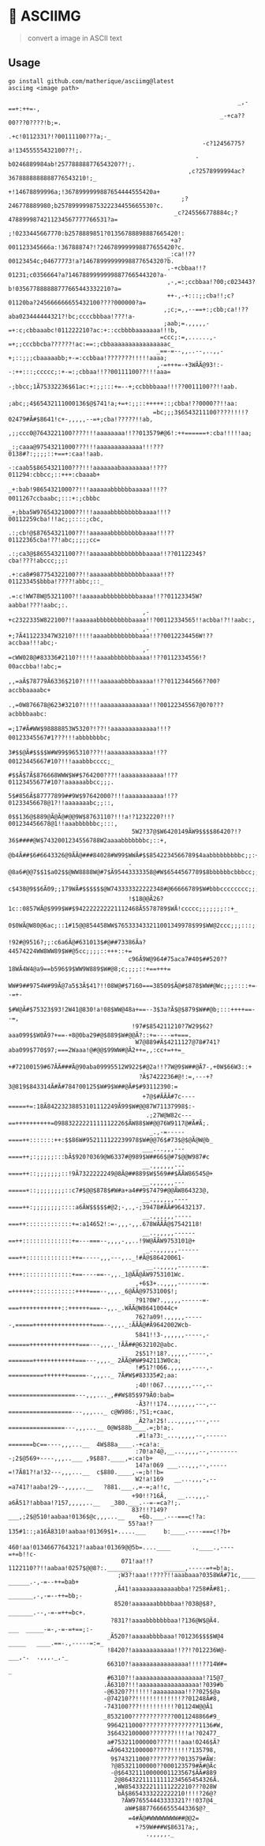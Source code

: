 # 📸 ASCIIMG 

> convert a image in ASCII text


## Usage

```
go install github.com/matherique/asciimg@latest
asciimg <image path>
```

                                                                                                                                             
                                                                                                                                             
                                                                                                                                             
                                                                                                                                             
                                                                                                                                             
                                                                                                                                             
                                                                                                                                             
                                                                                                                                             
                                                                                                                                             
                                                                                                                                             
                                                                                                                                             
                                                                                                                                             
                                                                                                                                             
                                                                                                                                             
                                                                                                                                             
                                                                                                                                             
                                                                                                                                             
                                                                                                                                             
                                                                     _,-==+:++=-,                                                            
                                                                _-+ca??00???0????!b;=.                                                       
                                                             .+c!0112331?!?00111100???a;-_                                                   
                                                           -c?12456775?a!13455555432100??!;.                                                 
                                                         -b0246889984ab!25778888877654320??!;.                                               
                                                       ,c?2578999994ac?3678888888888776543210!;_                                             
                                                      +!14678899996a;!3678999999887654444555420a+                                            
                                                     ;?246778889980;b257899999875322234455665530?c.                                          
                                                   _c?245566778884c;?4788999874211234567777766531?a=                                         
                                                   ;!0233445667770:b2578889851?01356788898887665420!:                                        
                                                  +a?001123345666a:!36788874?!?246789999998877655420?c.                                      
                                                 _:ca!!??00123454c;04677773!a?14678999999998877654320?b.                                     
                                                 .-+cbbaa!!?01231;c0356664?a?1467889999999887766544320?a-                                    
                                                 ,-,=:;ccbbaa!?00;c023443?b!035677888888777665443332210?a=                                   
                                                 ++-,-+:::;;cba!!;c?01120ba?245666666655432100????000000?a=                                  
                                                ,;c;=,,--==+:;cbb;ca!!??aba023444444321?!bc;ccccbbbaa!???!a-                                 
                                                ;aab;=.,,,,,-=+:c;cbbaaabc!011222210?ac:+::ccbbbbaaaaaaa!!!b,                                
                                               =ccc;:=,......,-=+;;cccbbcba??????!ac:==:;cbbaaaaaaaaaaaaaaaac_                               
                                              _==-=--,,..--,..,,-+;::;;;cbaaaaabb;+-=:ccbbaa!???????!!!!!aaaa;                               
                                              ,-=+++=-+3WÃÃ@93!:--:++:::;ccccc;:+-=:;cbbaa!!??00111100??!!!aaa=                              
                                              -;bbcc;1Ã75332236$61ac:+:;;:::+=--+;ccbbbbaaa!!!??0011100??!!aab.                             
                                              ;abc;;4$65432111000136$@$741!a;+=+:;;::+++++::;cbba!??0000??!!aa:                             
                                             =bc;;;3$6543211100????!!!!?02479#Ã#$8641!c+-,,,,,--=+;cba!?????!!ab,                            
                                            ,;;ccc0@7643221100????!!!aaaaaaaa!!??013579#@6!:++======+:cba!!!!!aa;                            
                                           _:;caaa@97543211000???!!!aaaaaaaaaaaaa!!!???0138#?:;;;;::+==+:caa!!aab.                           
                                           -:caab5$8654321100???!!!aaaaaaabaaaaaaaa!!???011294:cbbcc;::+++:cbaaab+                           
                                          _+:bab!98654321000??!!!aaaaaabbbbbbaaaaa!!!??0011267ccbaabc;:::+:;cbbbc                           
                                          _+;bba5W97654321000??!!!aaaaabbbbbbbbbaaaa!!!?00112259cba!!!ac;;::::;cbc,                          
                                          .:;cb!@$87654321100??!!aaaaaabbbbbbbbbaaaa!!!??01122365cba!??!abc;;;;;cc=                          
                                          .:;ca3@$86554321100??!!aaaaaabbbbbbbbbbaaaa!!??0112234$?cba!???!abccc;;;:                          
                                          .+:ca8#987754322100??!!aaaaaabbbbbbbbbbaaaa!!??01123345$bbba!????!abbc;::_                         
                                          .=:c!WW78W@5321100?!!aaaaaabbbbbbbbbbaaaa!!??01123345W?aabba!???!aabc;:.                         
                                          ,-+c2322335W822100?!!aaaaaabbbbbbbbbbaaaa!!?00112334565!!acbba!?!!aabc:,                         
                                          ,-+;7Ã411223347W3210?!!!!!aaaabbbbbbbbbaaa!!??0012234456W!??accbaa!!!abc;-                         
                                          ,-=cWW028@#83336#2110?!!!!!aaaabbbbbbbaaaa!!??0112334556!?00accbba!!abc;=                         
                                          ,,=aÃ$78779Ã6336$210?!!!!!aaaaaabbbbaaaaa!!??0112344566??00?accbbaaaabc+                         
                                          .,=0W876678@623#3210?!!!!!aaaaaaaaaaaaaa!!?00122345567@0?0???acbbbbaabc:                         
                                        =;17#Ã#WW$98888853W5320?!??!!aaaaaaaaaaaaa!!!?00123345567#1???!!!abbbbbbbc;                         
                                       3#$$@Ã#$$$$W#W99$965310???!!aaaaaaaaaaaaa!!??00123445667#10?!!!aaabbbcccc;_                        
                                       #$$Ã$7Ã$876668WWW$W#$764200???!!aaaaaaaaaaaa!!??01123455677#10?!aaaaaabbcc;;;.                        
                                       5$#856Ã$87777899##9W$97642000?!!!aaaaaaaaaaa!!??01233456678@1?!!aaaaaaabc;;::,                        
                                       0$$136@$889@Ã@Ã@#@@9W$8763110?!!!a!?1232220?!!?001234456678@1!!aaabbbbbbc;:::,                        
                                       5W2?37@$W6420149ÃW9$$$$86420?!?36$####@W$7432001234556788W2aaaabbbbbbbc;::+,                        
                                       @b4Ã##$6#6643326@9ÃÃ@###84028#W99$WWÃ#$$8542234566789$4aabbbbbbbbbc;;:+,                        
                                      -@8a6#@@7$$1$a02$$@WW8888W@#7$Ã95443333358@#W$6544567789$8bbbbbbcbbbcc;;:+.                        
                                      c$438@9$$6Ã09;;179WÃ#$$$$$$@W743333322222348#@66666789$W#bbbcccccccc;;;:+.                        
                                      !$18@@Ã26?1c::0857WÃ@$999$W#$942222222221112468Ã5578789$WÃ!ccccc;;;;;;;::+_                        
                                      0$0WÃ@W80@6ac;::1#15@@854458WW$765333433211001349978$99$WW@2ccc;;;:::;::::+                         
                                      !92#@9516?;;:c6a6Ã@#631013$#@##73386Ãa?44574224WW8WW89$W#@5cc;;;;::+++::+=                         
                                      c96Ã9W@964#75aca7#40$##520??18WÃ4W4@a9==b596$9$WW9W889$W#@8;c;;;;::+==+++=                         
                                      -WW#9##9754W#99Ã@7a5$3Ã$41?!!08W@#$7160===38509$Ã@#$878$WW#@Wc;;;::::+=--=+-                         
                                       $#W@Ã#$75323$93!2W41@830!a!08$WW@48a+==--3$3a?Ã$@$879$W##@b;:::++++==--=,                         
                                       !97#$854211210?7W29$62?aaa099$$W0Ã9?+==-+8@0ba29#@$889$W#@@Ã?::+=----=+===.                         
                                        W7@889#Ã$4211127@78#741?aba099$770$97;===2Waaa!@#@@$99WW#@Ã2++=,,:cc+=++=_                         
                                        +#72100159#67ÃÃ###Ã@90aba09995512W922$#@2a!!?7W@9$W##@Ã7-,+0W$66W3::+                          
                                         ?Ã$7422236#@!:=,---+?3@819$843314Ã#Ã#784?00125$W#9$W##@Ã#$#93112390:=                          
                                          +7@$#ÃÃÃ#7c----=====+=:18Ã84223238853101112249Ã99$W#@@87W71137998$:-                          
                                           .;27W@W82c---==++++++++++=09883222221111112226$ÃW88$W#@@76W9117@#Ã#Ã;.                          
                                            _.,-=-----====++:::::::++:$$86W#952111122239978$W#@@76$#73$@$@Ã@W@b_                          
                                          ___...,,,---====++;:;;;;;:::bÃ$920?0369@W6337#@989$W##66$@#7$@@W987#c                           
                                          __.,,,,,,---====++::;;;;;;;::!9Ã7322222249@8Ã@##889$W$569##$ÃÃW86545@+                           
                                          __.,,,,,,---=====+::;;;;;;;;::c7#$@@$878$#W#a+a4##9$7479#@@ÃW864323@,                           
                                          __.,,,,,,----====++:;;;;;;;;::::a6ÃW$$$$$#@2;-,.,-;39478#ÃÃ#96432137.                           
                                          __.,,,,,,-----===++:::::::::::::+=:a14652!:=-,,,-,,.678WÃÃÃ@$7542118!                            
                                          __..,,,,,------==++::::::::::::::+=---===--,,,,-,,..!9W@ÃÃW9753101@+                            
                                           _..,,,,,,------===++:::::::::::::++=-----,,,---,.._!#Ã@$86420061-                            
                                        _  __..,,,,,-------=-++++::::::::::::::+==----==--,,._1@ÃÃ@ÃW9753101Wc.                            
                                        ,+6$3+..,,,,-------=-=++++++::::::::::::++++===--,,,._6@ÃÃ@9753100$!;                             
                                        ?91?0W?.,,,,,------=-===++++++++++++::++++++===--,,._.WÃÃ@W86410044c+                             
                                        762?a09!.,,,,,------,=====+++++++++++++++++===--,,,._:ÃÃÃ@#Ã9642002Wcb-                             
                                        5841!!3-,,,,,,-----,-======++++++++++++++===---,,,._!ÃÃ##@632102@abc.                             
                                        2$51?!18?.,,,,,-----,-=======++++++++++++===---,,,._ 2ÃÃ@#W#942113W0ca;                              
                                        !#51?!066.,,,,,,----,-==========+++++++=====--,,,.._ 7Ã#W$#83335#2;aa:                              
                                        ;40!!067..,,,,,,---,--===================---,,,..._,##W$85$979Ã0:bab=                              
                                        -Ã3?!!174..,,,,,,---,--==================---,,,..._ c@W986:,?51;+caac,                              
                                        _Ã2?a!2$!...,,,,,---,---================---,,,...__ 0@W$88b____.=;b!a;.                              
                                        .#1!a?3:_...,,,,,--,------=======bc==----,,,...__  4W$88a____.-+ca!a:_                              
                                        :70!a?4@,__...,,,,--,---------;2$@569+----,,,..___ ,9$88?.____,=:ca!b+                               
                                        14?a!069 ___...,,,--,-----=!7Ã81?!a!32---,,,...__  c$880.____,-=;b!!b=                               
                                        W2!a!169   __...,,,-,--=a741?!aaba!29--,,,,..__   ?881.___.,=-=;a!!c,                               
                                       +90!!?16Ã,   __...,,,-a6Ã51?!abbaa!?157,,,,,..__   _380.___.--=-=ca?!;.                               
                                       83?!!?149?    ___,;2$@510!aabaa!0136$@c,,,...__    +6b.___.---===c!?a:                                
                                      55?aa!?135#1::;a16Ã8310!aabaa!01369$1+.....___     b:____.----===c!?b+                                
                                     460!aa!0134667764321?!aabaa!01369@@5b=....____      .,____.,----=+=b!!c-                                
                                    071!aa!!?1122110??!!aabaa!0257$@@8?:._______         ______,-----=+=b!a;.                                
                                   ;W3?!aaa!!????!!aaabaaa?0358WÃ#71c,____              ______.-,-=--++=bab+                                 
                                  ,Ã41!aaaaaaaaaaaaabba!?258#Ã#81;.                    _______,-,-=--++=bb;-                                 
                                  8520!aaaaaaabbbbbaa!?038@$8?,                      _______.--,-=-=++=bc+.                                 
                                 ?831?!aaaabbbbbbbaa!?136@W$@Ã4.                  ___  _____-=-,-=-=+==;:-                                  
                                _Ã520?!aaaaabbbbaaa!?01236$$$$W@4               _____   ____.==-.,-----=:=_                                  
                                !8420?!aaaaaaaaaaaa!!??!?012236W@-                       ___,-.  .,,,._,-_                                   
                                66310?!aaaaaaaaaaaaaaaa!!!!??14W#=                                _                                          
                                #6310?!!aaaaaaaaaaaaaaaaaaa!?15@7_                                                                           
                               .Ã6310?!!!aaaaaaaaaaaaaaaaa!?039#b                                                                            
                               -@6320??!!!!!!aaaaaaaaa!!??025$@a                                                                             
                               -@74210??!!!!!!!!!!!!!??01248Ã#8,                                                                             
                               -743100???!!!!!!!!!!?01124W@@Ã1                                                                             
                               _8532100????????????0011248866#9_                                                                            
                                9964211000????????????????1136#W,                                                                            
                                3$6432100000???????!!!!a!?02477_                                                                            
                                a#753211000000????!!!aaa!0246$Ã?                                                                             
                                =Ã96432100000?????!!!!!?135798,                                                                             
                                 9$743211000?????????013579#ÃW:                                                                              
                                 ?@85321100000??000123579#Ã#@Ãc                                                                              
                                 -@$64321110000001123567$ÃÃ#889                                                                              
                                  2@86432211111111234565454326Ã.                                                                             
                                  ,WW8543322211111222210???028W                                                                              
                                   bÃ$8654333222222210!!!!?26@?                                                                              
                                    ?ÃW976554443333321?!!037@4_                                                                              
                                     aW#$8877666655544336$@?_                                                                               
                                      =4#Ã@#WWWWWWWW##@@2=                                                                                 
                                        +?59W###W$8631?a;,                                                                                   
                                           .,,,,,._                                                                                          
                                                                                                                                             
                                                                                                                                             
                                                                                                                                             
                                                                                                                                             
                                                                                                                                             
                                                                                                                                             
                                                                                                                                             
                                                                                                                                             
                                                                                                                                             
                                                                                                                                             
